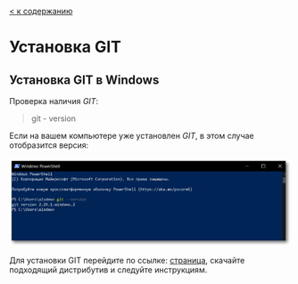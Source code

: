 [< к содержанию](./readme.md)

# Установка GIT


## Установка GIT в Windows

Проверка наличия *GIT*:
> git - version

Если на вашем компьютере уже установлен *GIT*, в этом случае отобразится версия: 

![](./assest/upgit.png)

Для установки GIT перейдите по ссылке: [страница](./https://git-scm.com/download/win), скачайте подходящий дистрибутив и следуйте инструкциям.
